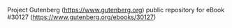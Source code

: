 Project Gutenberg (https://www.gutenberg.org) public repository for eBook #30127 (https://www.gutenberg.org/ebooks/30127)
